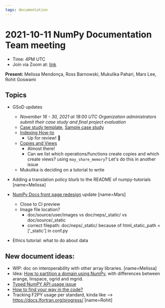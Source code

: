 ```yaml
---
tags: documentation
---
```


# 2021-10-11 NumPy Documentation Team meeting

- Time: 4PM UTC
- Join via Zoom at: [link](https://zoom.us/j/96219574921?pwd=VTRNeGwwOUlrYVNYSENpVVBRRjlkZz09)

**Present:** Melissa Mendonça, Ross Barnowski, Mukulika Pahari, Mars Lee, Rohit Goswami

## Topics

- GSoD updates
    - *November 16 - 30, 2021 at 18:00 UTC Organization administrators submit their case study and final project evaluation*
    - [Case study template](https://developers.google.com/season-of-docs/docs/case-study-template), [Sample case study](https://developers.google.com/season-of-docs/docs/case-study-example)
    - [Indexing How-to](https://github.com/numpy/numpy/pull/20093)
        - Up for review! :tada:
    - [Copies and Views](https://github.com/numpy/numpy/pull/19791)
        - Almost there!
        - Can we list which operations/functions create copies and which create views? using `may_share_memory`? Let's do this in another issue
    - Mukulika is deciding on a tutorial to write

- Adding a translation policy blurb to the README of numpy-tutorials [name=Melissa]

- [NumPy Docs front page redesign](https://github.com/numpy/numpy/pull/19756) update [name=Mars]
    - Close to CI preview
    - Image file location?
        - doc/source/user/images vs doc/neps/_static/ vs doc/source/_static
        - correct filepath: doc/neps/_static/ because of html_static_path = ['_static'] in conf.py

- Ethics tutorial: what to do about data

## New document ideas: 
- WIP: doc on interoperability with other array libraries. [name=Melissa]
- Idea: [How to partition a domain using NumPy](https://github.com/numpy/numpy/issues/19670#issuecomment-916884703), with differences between arange, linspace, ogrid and mgrid.
- [Typed NumPY API usage issue](https://github.com/numpy/numpy/issues/19875)
- [How to find your way in the code?](https://github.com/numpy/numpy/issues/15567)
- Tracking F2PY usage per standard, kinda like --> https://docs.lfortran.org/progress/ [name=Rohit]
